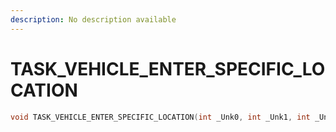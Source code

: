 ```yaml
---
description: No description available 
---
```


# TASK_VEHICLE_ENTER_SPECIFIC_LOCATION

```cpp
void TASK_VEHICLE_ENTER_SPECIFIC_LOCATION(int _Unk0, int _Unk1, int _Unk2, int _Unk3, int _Unk4);
```